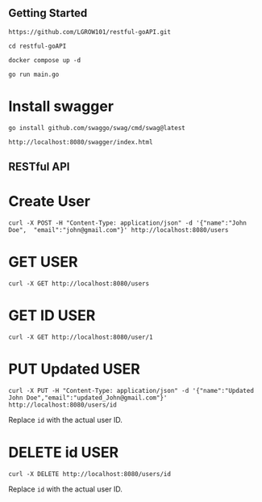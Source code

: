 ## Getting Started

```
https://github.com/LGROW101/restful-goAPI.git

cd restful-goAPI

docker compose up -d

go run main.go

```

# Install swagger

```
go install github.com/swaggo/swag/cmd/swag@latest

http://localhost:8080/swagger/index.html

```

## RESTful API

# Create User

```
curl -X POST -H "Content-Type: application/json" -d '{"name":"John Doe",  "email":"john@gmail.com"}' http://localhost:8080/users

```

# GET USER

```
curl -X GET http://localhost:8080/users

```

# GET ID USER

```
curl -X GET http://localhost:8080/user/1

```

# PUT Updated USER

```
curl -X PUT -H "Content-Type: application/json" -d '{"name":"Updated John Doe","email":"updated_John@gmail.com"}' http://localhost:8080/users/id

```

Replace `id` with the actual user ID.

# DELETE id USER

```
curl -X DELETE http://localhost:8080/users/id

```

Replace `id` with the actual user ID.
